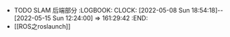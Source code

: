- TODO SLAM 后端部分
  :LOGBOOK:
  CLOCK: [2022-05-08 Sun 18:54:18]--[2022-05-15 Sun 12:24:00] =>  161:29:42
  :END:
- [[ROS之roslaunch]]
